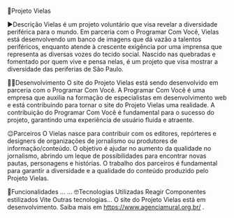 🚧Projeto Vielas

▶️Descrição
Vielas é um projeto voluntário que visa revelar a diversidade periférica para o mundo. Em parceria com o Programar Com Você, Vielas está desenvolvendo um banco de imagens que dá vazão a talentos periféricos, enquanto atende à crescente exigência por uma imprensa que representa as diversas vozes do tecido social. Nascido nas quebradas e fomentado por quem vive e pensa nelas, é um projeto que visa mostrar a diversidade das periferias de São Paulo.

👩‍💻Desenvolvimento
O site do Projeto Vielas está sendo desenvolvido em parceria com o Programar Com Você. A Programar Com Você é uma empresa que auxilia na formação de especialistas em desenvolvimento web e está contribuindo para tornar o site do Projeto Vielas uma realidade. A contribuição do Programar Com Você é fundamental para o sucesso do projeto, garantindo uma experiência de usuário fluida e atraente.

😉Parceiros
O Vielas nasce para contribuir com os editores, repórteres e designers de organizações de jornalismo ou produtores de informação/conteúdo. O objetivo é ajudar no aumento da qualidade no jornalismo, abrindo um leque de possibilidades para encontrar novas pautas, personagens e histórias. O trabalho dos parceiros é fundamental para garantir a diversidade e a qualidade do conteúdo produzido pelo Projeto Vielas.

🚧Funcionalidades
...
...
🤓Tecnologias Utilizadas
Reagir
Componentes estilizados
Vite
Outras tecnologias...
O site do Projeto Vielas está em desenvolvimento. Saiba mais em https://www.agenciamural.org.br/ .
